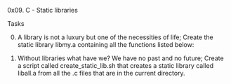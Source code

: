 0x09. C - Static libraries

Tasks

0. A library is not a luxury but one of the necessities of life; Create the static library libmy.a containing all the functions listed below:

1. Without libraries what have we? We have no past and no future; Create a script called create_static_lib.sh that creates a static library called liball.a from all the .c files that are in the current directory.
